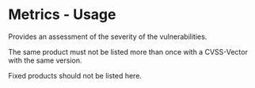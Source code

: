 # Metrics - Usage

Provides an assessment of the severity of the vulnerabilities.

The same product must not be listed more than once with a CVSS-Vector with the same version.

Fixed products should not be listed here.
